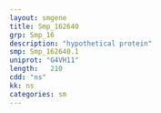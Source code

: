 ```yaml
---
layout: smgene
title: Smp_162640
grp: Smp_16
description: "hypothetical protein"
smp: Smp_162640.1
uniprot: "G4VH11"
length:   210
cdd: "ns"
kk: ns
categories: sm
---
```

